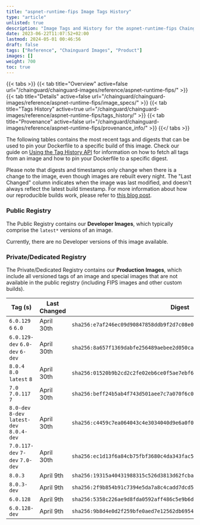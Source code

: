 ```yaml
---
title: "aspnet-runtime-fips Image Tags History"
type: "article"
unlisted: true
description: "Image Tags and History for the aspnet-runtime-fips Chainguard Image"
date: 2023-06-22T11:07:52+02:00
lastmod: 2024-05-01 00:46:56
draft: false
tags: ["Reference", "Chainguard Images", "Product"]
images: []
weight: 700
toc: true
---
```


{{< tabs >}}
{{< tab title="Overview" active=false url="/chainguard/chainguard-images/reference/aspnet-runtime-fips/" >}}
{{< tab title="Details" active=false url="/chainguard/chainguard-images/reference/aspnet-runtime-fips/image_specs/" >}}
{{< tab title="Tags History" active=true url="/chainguard/chainguard-images/reference/aspnet-runtime-fips/tags_history/" >}}
{{< tab title="Provenance" active=false url="/chainguard/chainguard-images/reference/aspnet-runtime-fips/provenance_info/" >}}
{{</ tabs >}}

The following tables contains the most recent tags and digests that can be used to pin your Dockerfile to a specific build of this image. Check our guide on [Using the Tag History API](/chainguard/chainguard-images/using-the-tag-history-api/) for information on how to fetch all tags from an image and how to pin your Dockerfile to a specific digest.

Please note that digests and timestamps only change when there is a change to the image, even though images are rebuilt every night. The "Last Changed" column indicates when the image was last modified, and doesn't always reflect the latest build timestamp. For more information about how our reproducible builds work, please refer to [this blog post](https://www.chainguard.dev/unchained/reproducing-chainguards-reproducible-image-builds).

### Public Registry
The Public Registry contains our **Developer Images**, which typically comprise the `latest*` versions of an image.

Currently, there are no Developer versions of this image available.

### Private/Dedicated Registry
The Private/Dedicated Registry contains our **Production Images**, which include all versioned tags of an image and special images that are not available in the public registry (including FIPS images and other custom builds).

| Tag (s)                                     | Last Changed | Digest                                                                    |
|---------------------------------------------|--------------|---------------------------------------------------------------------------|
|  `6.0.129` `6` `6.0`                        | April 30th   | `sha256:e7af246ec09d90847858ddb9f2d7c08e04d7d15f767701af9f6c7855e484fc36` |
|  `6.0.129-dev` `6.0-dev` `6-dev`            | April 30th   | `sha256:8a657f1369dabfe256489aebee2d050ca3f141ff4063d34389dac8fc15563b31` |
|  `8.0.4` `8.0` `latest` `8`                 | April 30th   | `sha256:01520b9b2cd2c2fe02eb6ce0f5ae7ebf66ff66855ce361af7f21da4bad87049e` |
|  `7.0` `7.0.117` `7`                        | April 30th   | `sha256:beff24b5ab4f743d501aee7c7a070f6c0bff6c93864d0bfe73ebf7bc5e9fe4f6` |
|  `8.0-dev` `8-dev` `latest-dev` `8.0.4-dev` | April 30th   | `sha256:c4459c7ea064043c4e3034040d9e6a0f0b471b05e7e1a200b22a98fcb5197ced` |
|  `7.0.117-dev` `7-dev` `7.0-dev`            | April 30th   | `sha256:ec1d13f6a84cb75fbf3680c4da343fac5fb403d330445933c57d8043a69a8205` |
|  `8.0.3`                                    | April 9th    | `sha256:19315a40431988315c526d3813d62fcbad0d311b703d9e0c4ed3d1b9184f7904` |
|  `8.0.3-dev`                                | April 9th    | `sha256:2f9b854b91c7394e5da7a8c4cadd7dcd5ca7f882109701f527957b287ec795cb` |
|  `6.0.128`                                  | April 9th    | `sha256:5358c226ae9d8fda0592aff486c5e9b6d281d4fd480e32f994800d178f83baa9` |
|  `6.0.128-dev`                              | April 9th    | `sha256:9b8d4e0d2f259bfe0aed7e12562db6954654ed603c3d2fd852a61dbd87699961` |

